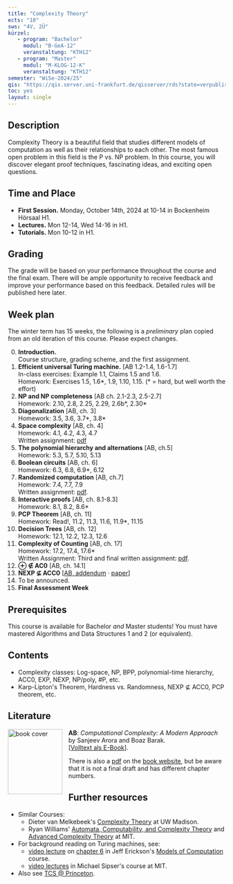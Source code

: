 ```yaml
---
title: "Complexity Theory"
ects: "10"
sws: "4V, 2Ü"
kürzel:
   - program: "Bachelor"
     modul: "B-GeA-12"
     veranstaltung: "KTH12"
   - program: "Master"
     modul: "M-KLOG-12-K"
     veranstaltung: "KTH12"
semester: "WiSe-2024/25"
qis: "https://qis.server.uni-frankfurt.de/qisserver/rds?state=verpublish&status=init&vmfile=no&publishid=391816&moduleCall=webInfo&publishConfFile=webInfo&publishSubDir=veranstaltung"
toc: yes
layout: single
---
```


## Description

Complexity Theory is a beautiful field that studies different models of computation as well as their relationships to each other. The most famous open problem in this field is the P vs. NP problem. In this course, you will discover elegant proof techniques, fascinating ideas, and exciting open questions.

## Time and Place

- **First Session.** Monday, October 14th, 2024 at 10-14 in Bockenheim Hörsaal H1.
- **Lectures.** Mon 12-14, Wed 14-16 in H1.
- **Tutorials.** Mon 10-12 in H1.

## Grading

The grade will be based on your performance throughout the course and the final exam. There will be ample opportunity to receive feedback and improve your performance based on this feedback. Detailed rules will be published here later.

## Week plan

The winter term has 15 weeks, the following is a *preliminary* plan copied from an old iteration of this course. Please expect changes.

0. **Introduction.**\
   Course structure, grading scheme, and the first assignment.
1. **Efficient universal Turing machine.** [AB 1.2-1.4, 1.6-1.7]\
   In-class exercises: Example 1.1, Claims 1.5 and 1.6.\
   Homework: Exercises 1.5, 1.6*, 1.9, 1.10, 1.15. (* = hard, but well worth the effort)
2. **NP and NP completeness** [AB ch. 2.1-2.3, 2.5-2.7]\
   Homework: 2.10, 2.8, 2.25, 2.29, 2.6b*, 2.30*
3. **Diagonalization** [AB, ch. 3]\
   Homework: 3.5, 3.6, 3.7*, 3.8*
4. **Space complexity** [AB, ch. 4]\
   Homework: 4.1, 4.2, 4.3, 4.7\
   Written assignment: [pdf](https://github.com/goethe-tcs/complexity22-assignments/releases/download/latest/complexity-ex1.pdf)
5. **The polynomial hierarchy and alternations** [AB, ch.5]\
   Homework: 5.3, 5.7, 5.10, 5.13
6. **Boolean circuits** [AB, ch. 6]\
   Homework: 6.3, 6.8, 6.9*, 6.12
7. **Randomized computation** [AB, ch.7]\
   Homework: 7.4, 7.7, 7.9\
   Written assignment: [pdf](https://github.com/goethe-tcs/complexity22-assignments/releases/download/latest/complexity-ex2.pdf).
8. **Interactive proofs** [AB, ch. 8.1-8.3]\
   Homework: 8.1, 8.2, 8.6*
9. **PCP Theorem** [AB, ch. 11]\
   Homework: Read!, 11.2, 11.3, 11.6, 11.9*, 11.15
10. **Decision Trees** [AB, ch. 12]\
   Homework: 12.1, 12.2, 12.3, 12.6
11. **Complexity of Counting** [AB, ch. 17]\
   Homework: 17.2, 17.4, 17.6*\
   Written Assignment: Third and final written assignment: [pdf](https://github.com/goethe-tcs/complexity22-assignments/releases/download/latest/complexity-ex3.pdf).
12. **⊕ ∉ AC0** [AB, ch. 14.1]
13. **NEXP ⊈ ACC0** [[AB, addendum](https://theory.cs.princeton.edu/uploads/Compbook/accnexp.pdf) · [paper](https://people.csail.mit.edu/rrw/acc-lbs-ccc.pdf)]
14. To be announced.
15. **Final Assessment Week**

## Prerequisites

This course is available for Bachelor _and_ Master students!
You must have mastered Algorithms and Data Structures 1 and 2 (or equivalent).

## Contents

- Complexity classes: Log-space, NP, BPP, polynomial-time hierarchy, ACC0, EXP, NEXP, NP/poly, #P, etc.
- Karp-Lipton's Theorem, Hardness vs. Randomness, NEXP ⊈ ACC0, PCP theorem, etc.

## Literature

<a href="https://ubffm.hds.hebis.de/Record/HEB48053893X">
<img src="/complexity/AB-cover.jpg" alt="book cover" width="126" height="150" style="float: left; padding-right: 1em;" /></a>

**AB**: _Computational Complexity: A Modern Approach_ by Sanjeev Arora and Boaz Barak.\
[[Volltext als E-Book](https://ubffm.hds.hebis.de/Record/HEB48053893X)].

There is also a [pdf](https://theory.cs.princeton.edu/complexity/book.pdf) on the [book website](https://theory.cs.princeton.edu/complexity/), but be aware that it is not a final draft and has different chapter numbers.

## Further resources

- Similar Courses:
  - Dieter van Melkebeek's [Complexity Theory](https://pages.cs.wisc.edu/~dieter/Courses/2016s-CS710/Lectures/) at UW Madison.
  - Ryan Williams' [Automata, Computability, and Complexity Theory](https://people.csail.mit.edu/rrw/6.045-2020/) and [Advanced Complexity Theory](https://people.csail.mit.edu/rrw/6.841-2019/841.html) at MIT.
- For background reading on Turing machines, see:
  - [video lecture](https://mediaspace.illinois.edu/media/t/1_hv9tuhrn/223561603) on [chapter 6](https://jeffe.cs.illinois.edu/teaching/algorithms/models/06-turing-machines.pdf) in Jeff Erickson's [Models of Computation](https://jeffe.cs.illinois.edu/teaching/algorithms/#models) course.
  - [video lectures](https://ocw.mit.edu/courses/18-404j-theory-of-computation-fall-2020/video_galleries/video-lectures/) in Michael Sipser's course at MIT.
- Also see [TCS @ Princeton](https://theory.cs.princeton.edu/online-resources.html).
